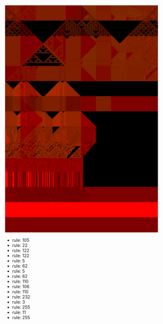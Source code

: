 ![photo](./output.png) 
 * rule: 105
* rule: 22
* rule: 122
* rule: 122
* rule: 5
* rule: 62
* rule: 5
* rule: 62
* rule: 110
* rule: 106
* rule: 110
* rule: 232
* rule: 3
* rule: 255
* rule: 11
* rule: 255
